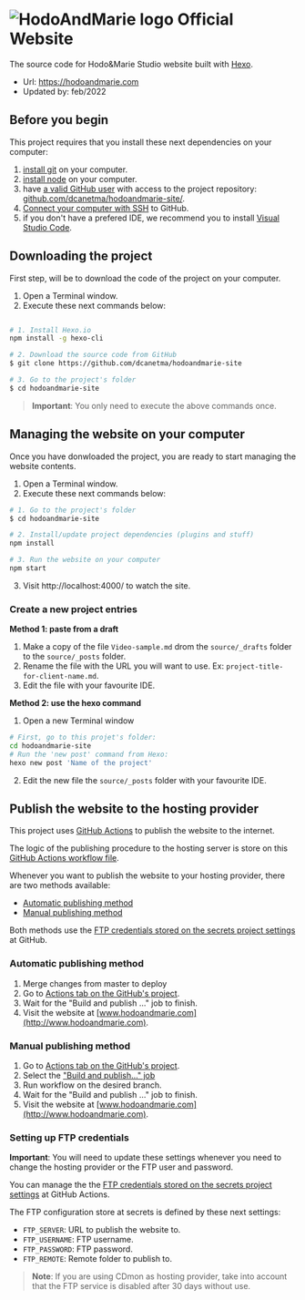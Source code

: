 # ![HodoAndMarie logo](http://hodoandmarie.com/media/theme/logo.gif) Official Website

The source code for Hodo&Marie Studio website built with [Hexo](https://hexo.io/).

- Url: https://hodoandmarie.com
- Updated by: feb/2022

## Before you begin

This project requires that you install these next dependencies on your computer:

1. [install git](https://github.com/git-guides/install-git) on your computer.
2. [install node](https://nodejs.org/en/) on your computer.
3. have [a valid GitHub user](https://github.com/) with access to the project repository: [github.com/dcanetma/hodoandmarie-site/](https://github.com/dcanetma/hodoandmarie-site/).
4. [Connect your computer with SSH](https://docs.github.com/en/authentication/connecting-to-github-with-ssh) to GitHub.
5. if you don't have a prefered IDE, we recommend you to install [Visual Studio Code](https://code.visualstudio.com/).

## Downloading the project

First step, will be to download the code of the project on your computer. 

1. Open a Terminal window.
2. Execute these next commands below:

```bash

# 1. Install Hexo.io
npm install -g hexo-cli

# 2. Download the source code from GitHub
$ git clone https://github.com/dcanetma/hodoandmarie-site

# 3. Go to the project's folder
$ cd hodoandmarie-site
```

> **Important**: You only need to execute the above commands once.

## Managing the website on your computer

Once you have donwloaded the project, you are ready to start managing the website contents.

1. Open a Terminal window.
2. Execute these next commands below:

```bash
# 1. Go to the project's folder
$ cd hodoandmarie-site

# 2. Install/update project dependencies (plugins and stuff)
npm install

# 3. Run the website on your computer
npm start
```

3. Visit http://localhost:4000/ to watch the site.

### Create a new project entries

**Method 1: paste from a draft**

1. Make a copy of the file `Video-sample.md` drom the `source/_drafts` folder to the `source/_posts` folder.
2. Rename the file with the URL you will want to use. Ex: `project-title-for-client-name.md`.
3. Edit the file with your favourite IDE.

**Method 2: use the hexo command**

1. Open a new Terminal window

```bash
# First, go to this projet's folder:
cd hodoandmarie-site
# Run the 'new post' command from Hexo:
hexo new post 'Name of the project'
```

2. Edit the new file the `source/_posts` folder with your favourite IDE.

## Publish the website to the hosting provider

This project uses [GitHub Actions](https://github.com/features/actions) to publish the website to the internet.

The logic of the publishing procedure to the hosting server is store on this [GitHub Actions workflow file](.github/workflows/cy.yml).

Whenever you want to publish the website to your hosting provider, there are two methods available: 
- [Automatic publishing method](#automatic-publishing-method)
- [Manual publishing method](#manual-publishing-method)

Both methods use the [FTP credentials stored on the secrets project settings](https://github.com/dcanetma/hodoandmarie-site/settings/secrets/actions) at GitHub.

### Automatic publishing method

1. Merge changes from master to deploy
2. Go to [Actions tab on the GitHub's project](https://github.com/dcanetma/hodoandmarie-site/actions/workflows/cy.yml).
3. Wait for the "Build and publish ..." job to finish.
4. Visit the website at [www.hodoandmarie.com](http://www.hodoandmarie.com).

### Manual publishing method

1. Go to [Actions tab on the GitHub's project](https://github.com/dcanetma/hodoandmarie-site/actions).
2. Select the ["Build and publish..." job](https://github.com/dcanetma/hodoandmarie-site/actions/workflows/cy.yml) 
3. Run workflow on the desired branch. 
4. Wait for the "Build and publish ..." job to finish.
5. Visit the website at [www.hodoandmarie.com](http://www.hodoandmarie.com).

### Setting up FTP credentials

**Important**: You will need to update these settings whenever you need to change the hosting provider or the FTP user and password.

You can manage the the [FTP credentials stored on the secrets project settings](https://github.com/dcanetma/hodoandmarie-site/settings/secrets/actions) at GitHub Actions.

The FTP configuration store at secrets is defined by these next settings:

* `FTP_SERVER`: URL to publish the website to.
* `FTP_USERNAME`: FTP username.
* `FTP_PASSWORD`: FTP password.
* `FTP_REMOTE`: Remote folder to publish to.

> **Note**: If you are using CDmon as hosting provider, take into account that the FTP service is disabled after 30 days without use. 